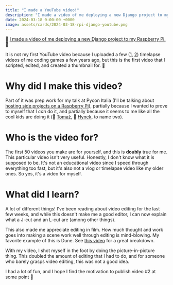 ```yaml
---
title: "I made a YouTube video!"
description: "I made a video of me deploying a new Django project to my Raspberry Pi."
date: 2024-03-18 0:00:00 +0000
image: assets/cards/2024-03-18-rpi-django-youtube.png
---
```


🎥 [I made a video of me deploying a new Django project to my Raspberry Pi.](https://youtu.be/idL-Pmng36A) 🎥

It is not my first YouTube video because I uploaded a few ([1](https://youtu.be/p9E3j80CUvc), [2](https://youtu.be/GKX6zTiqiq0)) timelapse videos of me coding games a few years ago, but this is the first video that I scripted, edited, and created a thumbnail for. 🎉

# Why did I make this video?

Part of it was prep work for my talk at Pycon Italia (I'll be talking about [hosting side projects on a Raspberry Pi](https://2024.pycon.it/en/event/self-hosting-your-side-projects-with-django-and-duct-tape)), partially because I wanted to prove to myself that I *can* do it, and partially because it seems to me like all the cool kids are doing it (👋 [Tomaž](https://www.youtube.com/@tomazzaman), 👋 [Hynek](https://www.youtube.com/@The_Hynek), to name two).

# Who is the video for?

The first 50 videos you make are for yourself, and this is **doubly** true for me. This particular video isn't very useful. Honestly, I don't know what it is supposed to be. It's not an educational video since I speed through everything too fast, but it's also not a vlog or timelapse video like my older ones. So yes, it's a video for myself.

# What did I learn?

A lot of different things! I've been reading about video editing for the last few weeks, and while this doesn't make me a good editor, I can now explain what a J-cut and an L-cut are (among other things).

This also made me appreciate editing in film. How much thought and work goes into making a scene work well through editing is mind-blowing. My favorite example of this is Dune. See [this video](https://www.youtube.com/watch?v=7_z-BwZeuQs) for a great breakdown.

With my video, I shot myself in the foot by doing the picture-in-picture thing. This doubled the amount of editing that I had to do, and for someone who barely grasps video editing, this was not a good idea.

I had a lot of fun, and I hope I find the motivation to publish video #2 at some point 🤞 
